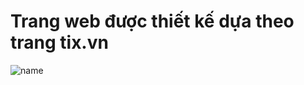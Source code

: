 # Trang web được thiết kế dựa theo trang tix.vn
![name](https://github.com/VanNam109/tix-sass/blob/main/img/hinhanhtrang.png)
